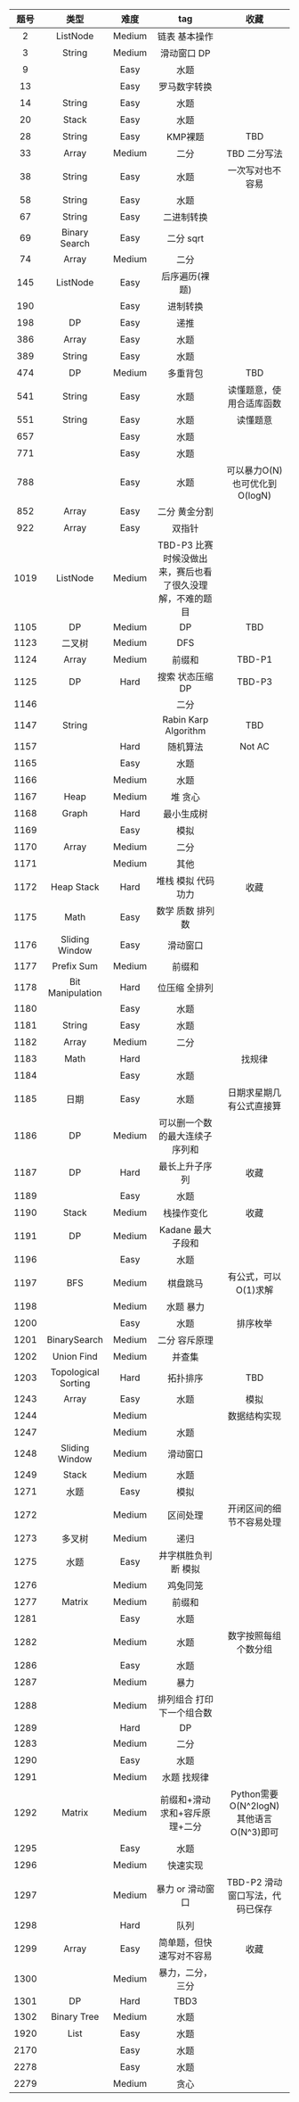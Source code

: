 |  题号  |类型|难度|tag|收藏|
|:----:|:---:|:---:|:--:|:---:|
|   2  |ListNode|Medium|链表 基本操作|
|   3  |String|Medium|滑动窗口 DP| |
|   9  | |Easy|水题|
|  13  | |Easy|罗马数字转换|
|  14  |String|Easy|水题|
|  20  |Stack|Easy|水题|
|  28  |String|Easy|KMP裸题|TBD|
|  33  |Array|Medium|二分|TBD 二分写法|
|  38  |String|Easy|水题|一次写对也不容易|
|  58  |String|Easy|水题| |
|  67  |String|Easy|二进制转换| |
|  69  |Binary Search|Easy|二分 sqrt| |
|  74  |Array|Medium|二分|
|  145 |ListNode|Easy|后序遍历(裸题)|
|  190 | |Easy|进制转换|
|  198 |DP|Easy|递推|
|  386 |Array|Easy|水题|
|  389 |String|Easy|水题|
|  474 |DP|Medium|多重背包|TBD|
|  541 |String|Easy|水题|读懂题意，使用合适库函数|
|  551 |String|Easy|水题|读懂题意|
|  657 | |Easy|水题|
|  771 | |Easy|水题|
|  788 | |Easy|水题|可以暴力O(N) 也可优化到O(logN)|
|  852 |Array|Easy|二分 黄金分割|
|  922 |Array|Easy|双指针|
| 1019 |ListNode|Medium|TBD-P3 比赛时候没做出来，赛后也看了很久没理解，不难的题目|
| 1105 |DP|Medium|DP|TBD|
| 1123 |二叉树|Medium|DFS|
| 1124 |Array|Medium|前缀和|TBD-P1|
| 1125 |DP|Hard|搜索 状态压缩DP|TBD-P3|
| 1146 | | |二分|
| 1147 |String| |Rabin Karp Algorithm|TBD|
| 1157 | |Hard|随机算法|Not AC|
| 1165 | |Easy|水题|
| 1166 | |Medium|水题|
| 1167 |Heap|Medium|堆 贪心|
| 1168 |Graph|Hard|最小生成树|
| 1169 | |Easy|模拟|
| 1170 |Array|Medium|二分|
| 1171 | |Medium|其他|
| 1172 |Heap Stack|Hard|堆栈 模拟 代码功力|收藏|
| 1175 |Math|Easy|数学 质数 排列数|
| 1176 |Sliding Window |Easy|滑动窗口|
| 1177 |Prefix Sum |Medium|前缀和|
| 1178 |Bit Manipulation|Hard|位压缩 全排列|
| 1180 | |Easy|水题|
| 1181 |String|Easy|水题|
| 1182 |Array|Medium|二分|
| 1183 |Math|Hard||找规律|
| 1184 | |Easy|水题|
| 1185 |日期|Easy|水题|日期求星期几 有公式直接算|
| 1186 |DP|Medium|可以删一个数的最大连续子序列和||
| 1187 |DP|Hard|最长上升子序列|收藏|
| 1189 | |Easy|水题|
| 1190 |Stack|Medium|栈操作变化|收藏|
| 1191 |DP|Medium|Kadane 最大子段和| |
| 1196 | |Easy|水题| |
| 1197 |BFS|Medium|棋盘跳马|有公式，可以O(1)求解|
| 1198 | |Medium|水题 暴力| |
| 1200 | |Easy|水题|排序枚举|
| 1201 |BinarySearch|Medium|二分 容斥原理| |
| 1202 |Union Find|Medium|并查集| |
| 1203 |Topological Sorting|Hard|拓扑排序|TBD|
| 1243 |Array|Easy|水题|模拟|
| 1244 | |Medium||数据结构实现|
| 1247 | |Medium|水题|
| 1248 |Sliding Window|Medium|滑动窗口| |
| 1249 |Stack|Medium|水题| |
| 1271 |水题|Easy|模拟|
| 1272 | |Medium|区间处理|开闭区间的细节不容易处理|
| 1273 |多叉树|Medium|递归|
| 1275 |水题|Easy|井字棋胜负判断 模拟|
| 1276 | |Medium|鸡兔同笼|
| 1277 |Matrix|Medium|前缀和|
| 1281 | |Easy|水题|
| 1282 | |Medium|水题|数字按照每组个数分组|
| 1286 | |Easy|水题|
| 1287 | |Medium|暴力|
| 1288 | |Medium|排列组合 打印下一个组合数|
| 1289 | |Hard|DP|
| 1283 | |Medium|二分|
| 1290 | |Easy|水题|
| 1291 | |Medium|水题 找规律|
| 1292 |Matrix|Medium|前缀和+滑动求和+容斥原理+二分|Python需要O(N^2logN) 其他语言O(N^3)即可|
| 1295 | |Easy|水题|
| 1296 | |Medium|快速实现|
| 1297 | |Medium|暴力 or 滑动窗口|TBD-P2 滑动窗口写法，代码已保存|
| 1298 | |Hard|队列|
| 1299 |Array|Easy|简单题，但快速写对不容易|收藏|
| 1300 | |Medium|暴力，二分，三分| |
| 1301 |DP|Hard|TBD3|
| 1302 |Binary Tree|Medium|水题|
| 1920 |List|Easy|水题|
| 2170 | |Easy|水题|
| 2278 | |Easy|水题|
| 2279 | |Medium|贪心|
